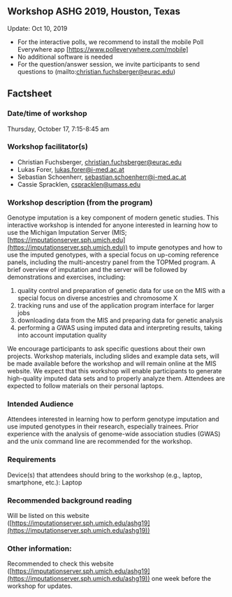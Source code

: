 ## Workshop ASHG 2019, Houston, Texas
 
Update: Oct 10, 2019

- For the interactive polls, we recommend to install the mobile Poll Everywhere app [https://www.polleverywhere.com/mobile]
- No additional software is needed
- For the question/answer session, we invite participants to send questions to (mailto:christian.fuchsberger@eurac.edu)

## Factsheet

### Date/time of workshop
Thursday, October 17, 7:15-8:45 am

### Workshop facilitator(s)
- Christian Fuchsberger, [christian.fuchsberger@eurac.edu](mailto:christian.fuchsberger@eurac.edu)
- Lukas Forer, [lukas.forer@i-med.ac.at](mailto:lukas.forer@i-med.ac.at)
- Sebastian Schoenherr, [sebastian.schoenherr@i-med.ac.at](mailto:sebastian.schoenherr@i-med.ac.at)
- Cassie Spracklen, [cspracklen@umass.edu](mailto:cspracklen@umass.edu)

### Workshop description (from the program)
Genotype imputation is a key component of modern genetic studies. This interactive workshop is intended for anyone interested in learning how to use the Michigan Imputation Server (MIS; [https://imputationserver.sph.umich.edu](https://imputationserver.sph.umich.edu)) to impute genotypes and how to use the imputed genotypes, with a special focus on up-coming reference panels, including the multi-ancestry panel from the TOPMed program. A brief overview of imputation and the server will be followed by demonstrations and exercises, including:

1. quality control and preparation of genetic data for use on the MIS with a special focus on diverse ancestries and chromosome X
2. tracking runs and use of the application program interface for larger jobs
3. downloading data from the MIS and preparing data for genetic analysis
4. performing a GWAS using imputed data and interpreting results, taking into account imputation quality

We encourage participants to ask specific questions about their own projects. Workshop materials, including slides and example data sets, will be made available before the workshop and will remain online at the MIS website. We expect that this workshop will enable participants to generate high-quality imputed data sets and to properly analyze them. Attendees are expected to follow materials on their personal laptops. 
 
### Intended Audience
Attendees interested in learning how to perform genotype imputation and use imputed genotypes in their research, especially trainees. Prior experience with the analysis of genome-wide association studies (GWAS) and the unix command line are recommended for the workshop.
 
### Requirements
Device(s) that attendees should bring to the workshop (e.g., laptop, smartphone, etc.): Laptop
 
### Recommended background reading
Will be listed on this website ([https://imputationserver.sph.umich.edu/ashg19](https://imputationserver.sph.umich.edu/ashg19))

### Other information:
Recommended to check this website ([https://imputationserver.sph.umich.edu/ashg19](https://imputationserver.sph.umich.edu/ashg19)) one week before the workshop for updates.
